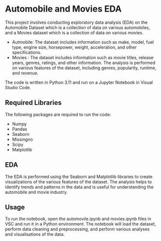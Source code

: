 # Automobile and Movies EDA

This project involves conducting exploratory data analysis (EDA) on the Automobile Dataset which is a collection of data on various automobiles, and a Movies dataset which is a collection of data on various movies.

- Autmobile: The dataset includes information such as make, model, fuel type, engine size, horsepower, weight, acceleration, and other specifications.
- Movies : The dataset includes information such as movie titles, release years, genres, ratings, and other information. The analysis is performed on various features of the dataset, including genres, popularity, runtime, and revenue.

The code is written in Python 3.11 and run on a Jupyter Notebook in Visual Studio Code. 

## Required Libraries
The following packages are required to run the code:

- Numpy 
- Pandas
- Seaborn 
- Missingno 
- Scipy 
- Matplotlib

## EDA 

The EDA is performed using the Seaborn and Matplotlib libraries to create visualizations of the various features of the dataset. The analysis helps to identify trends and patterns in the data and is useful for understanding the automobile and movie industry.

## Usage
To run the notebook, open the automovile.ipynb and movies.ipynb files in VSC and run it in a Python environment. The notebook will load the dataset, perform data cleaning and preprocessing, and perform various analyses and visualisations of the data.
